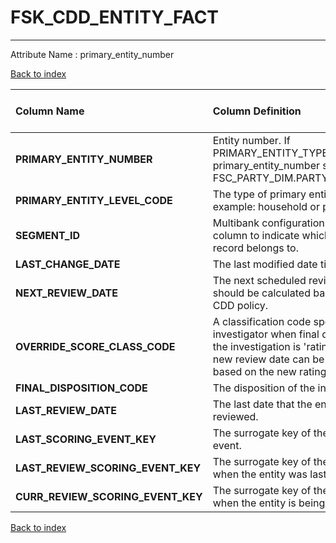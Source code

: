 # FSK_CDD_ENTITY_FACT

---

Attribute Name :   primary_entity_number

[Back to index](./index.md)

| Column Name                       | Column Definition                                                                                                                                                                   | Column Data Type   | Column Null Option   | PK   | FK   |
|:----------------------------------|:------------------------------------------------------------------------------------------------------------------------------------------------------------------------------------|:-------------------|:---------------------|:-----|:-----|
| **PRIMARY_ENTITY_NUMBER**         | Entity number. If PRIMARY_ENTITY_TYPE_CODE='PTY', primary_entity_number should be FSC_PARTY_DIM.PARTY_NUMBER.                                                                       | VARCHAR2(50)       | Not Null             | Yes  | No   |
| **PRIMARY_ENTITY_LEVEL_CODE**     | The type of primary entity, for example: household or party.                                                                                                                        | CHAR(3)            | Not Null             | Yes  | No   |
| **SEGMENT_ID**                    | Multibank configurations use this column to indicate which bank the record belongs to.                                                                                              | VARCHAR2(128)      | Not Null             | Yes  | No   |
| **LAST_CHANGE_DATE**              | The last modified date time.                                                                                                                                                        | DATE               | Not Null             | No   | No   |
| **NEXT_REVIEW_DATE**              | The next scheduled review date. It should be calculated based on some CDD policy.                                                                                                   | DATE               | Null                 | No   | No   |
| **OVERRIDE_SCORE_CLASS_CODE**     | A classification code specified by the investigator when final disposition of the investigation is 'rating change'. A new review date can be re-calculated based on the new rating. | VARCHAR2(32)       | Null                 | No   | No   |
| **FINAL_DISPOSITION_CODE**        | The disposition of the investigation.                                                                                                                                               | VARCHAR2(32)       | Null                 | No   | No   |
| **LAST_REVIEW_DATE**              | The last date that the entity is being reviewed.                                                                                                                                    | DATE               | Null                 | No   | No   |
| **LAST_SCORING_EVENT_KEY**        | The surrogate key of the last scoring event.                                                                                                                                        | NUMBER(12)         | Null                 | No   | No   |
| **LAST_REVIEW_SCORING_EVENT_KEY** | The surrogate key of the scoring event when the entity was last reviewed.                                                                                                           | NUMBER(12)         | Null                 | No   | No   |
| **CURR_REVIEW_SCORING_EVENT_KEY** | The surrogate key of the scoring event when the entity is being reviewed.                                                                                                           | NUMBER(12)         | Null                 | No   | No   |

[Back to index](./index.md)